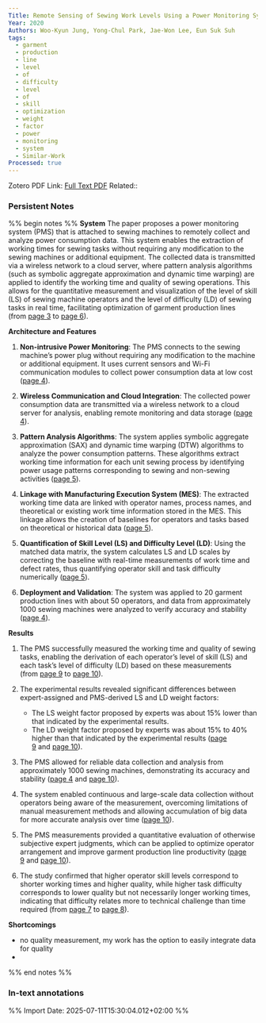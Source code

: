 ```yaml
---
Title: Remote Sensing of Sewing Work Levels Using a Power Monitoring System
Year: 2020
Authors: Woo-Kyun Jung, Yong-Chul Park, Jae-Won Lee, Eun Suk Suh
tags:
  - garment
  - production
  - line
  - level
  - of
  - difficulty
  - level
  - of
  - skill
  - optimization
  - weight
  - factor
  - power
  - monitoring
  - system
  - Similar-Work
Processed: true
---
```

Zotero PDF Link: [Full Text PDF](zotero://select/library/items/UWJ5NDUL) 
Related::  

### Persistent Notes 
%% begin notes %% 
**System**
The paper proposes a power monitoring system (PMS) that is attached to sewing machines to remotely collect and analyze power consumption data. This system enables the extraction of working times for sewing tasks without requiring any modification to the sewing machines or additional equipment. The collected data is transmitted via a wireless network to a cloud server, where pattern analysis algorithms (such as symbolic aggregate approximation and dynamic time warping) are applied to identify the working time and quality of sewing operations. This allows for the quantitative measurement and visualization of the level of skill (LS) of sewing machine operators and the level of difficulty (LD) of sewing tasks in real time, facilitating optimization of garment production lines (from [page 3](da://viewer/dell43ufwd9dfgxn/3) to [page 6](da://viewer/dell43ufwd9dfgxn/6)).

**Architecture and Features**
1. **Non-intrusive Power Monitoring**: The PMS connects to the sewing machine’s power plug without requiring any modification to the machine or additional equipment. It uses current sensors and Wi-Fi communication modules to collect power consumption data at low cost ([page 4](da://viewer/dell43ufwd9dfgxn/4)).
    
2. **Wireless Communication and Cloud Integration**: The collected power consumption data are transmitted via a wireless network to a cloud server for analysis, enabling remote monitoring and data storage ([page 4](da://viewer/dell43ufwd9dfgxn/4)).
    
3. **Pattern Analysis Algorithms**: The system applies symbolic aggregate approximation (SAX) and dynamic time warping (DTW) algorithms to analyze the power consumption patterns. These algorithms extract working time information for each unit sewing process by identifying power usage patterns corresponding to sewing and non-sewing activities ([page 5](da://viewer/dell43ufwd9dfgxn/5)).
    
4. **Linkage with Manufacturing Execution System (MES)**: The extracted working time data are linked with operator names, process names, and theoretical or existing work time information stored in the MES. This linkage allows the creation of baselines for operators and tasks based on theoretical or historical data ([page 5](da://viewer/dell43ufwd9dfgxn/5)).
    
5. **Quantification of Skill Level (LS) and Difficulty Level (LD)**: Using the matched data matrix, the system calculates LS and LD scales by correcting the baseline with real-time measurements of work time and defect rates, thus quantifying operator skill and task difficulty numerically ([page 5](da://viewer/dell43ufwd9dfgxn/5)).
    
6. **Deployment and Validation**: The system was applied to 20 garment production lines with about 50 operators, and data from approximately 1000 sewing machines were analyzed to verify accuracy and stability ([page 4](da://viewer/dell43ufwd9dfgxn/4)).

**Results**
1. The PMS successfully measured the working time and quality of sewing tasks, enabling the derivation of each operator’s level of skill (LS) and each task’s level of difficulty (LD) based on these measurements (from [page 9](da://viewer/dell43ufwd9dfgxn/9) to [page 10](da://viewer/dell43ufwd9dfgxn/10)).
    
2. The experimental results revealed significant differences between expert-assigned and PMS-derived LS and LD weight factors:
    
    - The LS weight factor proposed by experts was about 15% lower than that indicated by the experimental results.
    - The LD weight factor proposed by experts was about 15% to 40% higher than that indicated by the experimental results ([page 9](da://viewer/dell43ufwd9dfgxn/9) and [page 10](da://viewer/dell43ufwd9dfgxn/10)).
3. The PMS allowed for reliable data collection and analysis from approximately 1000 sewing machines, demonstrating its accuracy and stability ([page 4](da://viewer/dell43ufwd9dfgxn/4) and [page 10](da://viewer/dell43ufwd9dfgxn/10)).
    
4. The system enabled continuous and large-scale data collection without operators being aware of the measurement, overcoming limitations of manual measurement methods and allowing accumulation of big data for more accurate analysis over time ([page 10](da://viewer/dell43ufwd9dfgxn/10)).
    
5. The PMS measurements provided a quantitative evaluation of otherwise subjective expert judgments, which can be applied to optimize operator arrangement and improve garment production line productivity ([page 9](da://viewer/dell43ufwd9dfgxn/9) and [page 10](da://viewer/dell43ufwd9dfgxn/10)).
    
6. The study confirmed that higher operator skill levels correspond to shorter working times and higher quality, while higher task difficulty corresponds to lower quality but not necessarily longer working times, indicating that difficulty relates more to technical challenge than time required (from [page 7](da://viewer/dell43ufwd9dfgxn/7) to [page 8](da://viewer/dell43ufwd9dfgxn/8)).

**Shortcomings**
- no quality measurement, my work has the option to easily integrate data for quality
- 
 %% end notes %% 

### In-text annotations 



%% Import Date: 2025-07-11T15:30:04.012+02:00 %%
